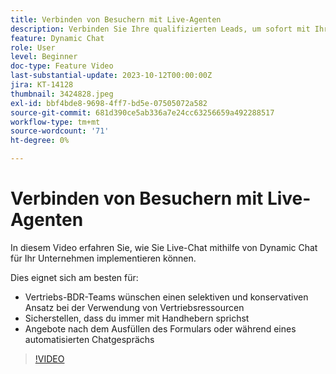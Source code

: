 ```yaml
---
title: Verbinden von Besuchern mit Live-Agenten
description: Verbinden Sie Ihre qualifizierten Leads, um sofort mit Ihren Vertriebsmitarbeitern in Kontakt zu treten.
feature: Dynamic Chat
role: User
level: Beginner
doc-type: Feature Video
last-substantial-update: 2023-10-12T00:00:00Z
jira: KT-14128
thumbnail: 3424828.jpeg
exl-id: bbf4bde8-9698-4ff7-bd5e-07505072a582
source-git-commit: 681d390ce5ab336a7e24cc63256659a492288517
workflow-type: tm+mt
source-wordcount: '71'
ht-degree: 0%

---
```


# Verbinden von Besuchern mit Live-Agenten

In diesem Video erfahren Sie, wie Sie Live-Chat mithilfe von Dynamic Chat für Ihr Unternehmen implementieren können.

Dies eignet sich am besten für:

* Vertriebs-BDR-Teams wünschen einen selektiven und konservativen Ansatz bei der Verwendung von Vertriebsressourcen
* Sicherstellen, dass du immer mit Handhebern sprichst
* Angebote nach dem Ausfüllen des Formulars oder während eines automatisierten Chatgesprächs

>[!VIDEO](https://video.tv.adobe.com/v/3424828/?learn=on)
